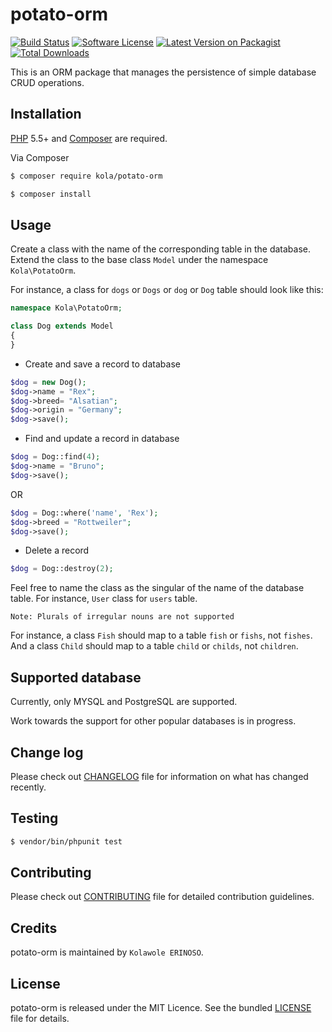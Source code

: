 # potato-orm

[![Build Status](https://travis-ci.org/andela-kerinoso/potato-orm.svg)](https://travis-ci.org/andela-kerinoso/potato-orm)
[![Software License](https://img.shields.io/badge/license-MIT-brightgreen.svg?style=flat-square)](LICENSE.md)
[![Latest Version on Packagist](https://img.shields.io/packagist/v/kola/potato-orm.svg?style=flat-square)](https://packagist.org/packages/kola/potato-orm)
[![Total Downloads](https://img.shields.io/packagist/dt/kola/potato-orm.svg?style=flat-square)](https://packagist.org/packages/kola/potato-orm)


This is an ORM package that manages the persistence of simple database CRUD operations.

## Installation

[PHP](https://php.net) 5.5+ and [Composer](https://getcomposer.org) are required.

Via Composer

``` bash
$ composer require kola/potato-orm
```

``` bash
$ composer install
```

## Usage

Create a class with the name of the corresponding table in the database. Extend the class to the base class `Model` under the namespace `Kola\PotatoOrm`.

For instance, a class for `dogs` or `Dogs` or `dog` or `Dog` table should look like this:

``` php
namespace Kola\PotatoOrm;

class Dog extends Model
{
}
```

* Create and save a record to database

``` php
$dog = new Dog();
$dog->name = "Rex";
$dog->breed= "Alsatian";
$dog->origin = "Germany";
$dog->save();
```

* Find and update a record in database

``` php
$dog = Dog::find(4);
$dog->name = "Bruno";
$dog->save();
```

OR

``` php
$dog = Dog::where('name', 'Rex');
$dog->breed = "Rottweiler";
$dog->save();
```


* Delete a record

``` php
$dog = Dog::destroy(2);
```

Feel free to name the class as the singular of the name of the database table. For instance, `User` class for `users` table.

`Note: Plurals of irregular nouns are not supported`

For instance, a class `Fish` should map to a table `fish` or `fishs`, not `fishes`. And a class `Child` should map to a table `child` or `childs`, not `children`.

## Supported database

Currently, only MYSQL and PostgreSQL are supported.

Work towards the support for other popular databases is in progress.

## Change log

Please check out [CHANGELOG](CHANGELOG.md) file for information on what has changed recently.

## Testing

``` bash
$ vendor/bin/phpunit test
```

## Contributing

Please check out [CONTRIBUTING](CONTRIBUTING.md) file for detailed contribution guidelines.

## Credits

potato-orm is maintained by `Kolawole ERINOSO`.

## License

potato-orm is released under the MIT Licence. See the bundled [LICENSE](LICENSE.md) file for details.
